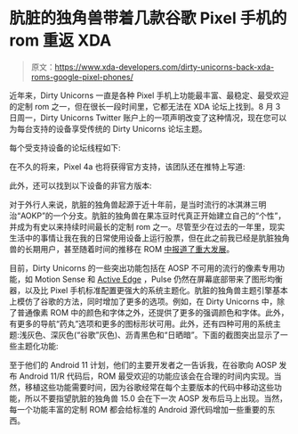 # 肮脏的独角兽带着几款谷歌 Pixel 手机的 rom 重返 XDA

> 原文：<https://www.xda-developers.com/dirty-unicorns-back-xda-roms-google-pixel-phones/>

近年来，Dirty Unicorns 一直是各种 Pixel 手机上功能最丰富、最稳定、最受欢迎的定制 rom 之一，但在很长一段时间里，它都无法在 XDA 论坛上找到。8 月 3 日周一，Dirty Unicorns Twitter 账户上的一项声明改变了这种情况，现在您可以为每台支持的设备享受传统的 Dirty Unicorns 论坛主题。

每个受支持设备的论坛线程如下:

在不久的将来，Pixel 4a 也将获得官方支持，该团队还在推特上写道:

此外，还可以找到以下设备的非官方版本:

对于外行人来说，肮脏的独角兽起源于近十年前，是当时流行的冰淇淋三明治“AOKP”的一个分支。肮脏的独角兽在果冻豆时代真正开始建立自己的“个性”，并成为有史以来持续时间最长的定制 rom 之一。尽管至少在过去的一年里，现实生活中的事情让我在我的日常使用设备上运行股票，但在此之前我已经是肮脏独角兽的长期用户，甚至随着时间的推移在 ROM [中报道了](https://www.xda-developers.com/dirty-unicorns-oreo-release-candidate-dirty-tweaks/)[重大发展](https://www.xda-developers.com/dui-oreo-roms/)。

目前，Dirty Unicorns 的一些突出功能包括在 AOSP 不可用的流行的像素专用功能，如 Motion Sense 和 [Active Edge](https://www.xda-developers.com/google-pixel-active-edge-squeeze-feature-custom-roms/) ，Pulse 仍然在屏幕底部带来了图形均衡器，以及比 Pixel 手机标准配置更强大的系统主题化。肮脏的独角兽主题引擎基本上模仿了谷歌的方法，同时增加了更多的选项。例如，在 Dirty Unicorns 中，除了普通像素 ROM 中的颜色和字体之外，还提供了更多的强调颜色和字体。此外，有更多的导航“药丸”选项和更多的图标形状可用。此外，还有四种可用的系统主题:浅灰色、深灰色(“谷歌”灰色)、沥青黑色和“日晒暗”。下面的截图突出显示了一些主题化功能:

至于他们的 Android 11 计划，他们的主要开发者之一告诉我，在谷歌向 AOSP 发布 Android 11/R 代码后，ROM 最受欢迎的功能应该会在合理的时间内实现。当然，移植这些功能需要时间，因为谷歌经常在每个主要版本的代码中移动这些功能，所以不要指望肮脏的独角兽 15.0 会在下一次 AOSP 发布后马上出现。当然，每一个功能丰富的定制 ROM 都会给标准的 Android 源代码增加一些重要的东西。